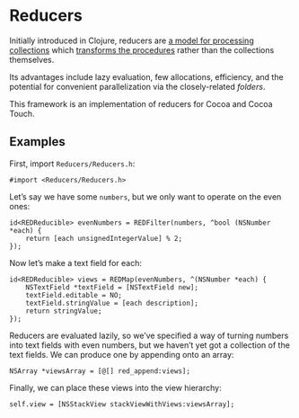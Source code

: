 # Reducers

Initially introduced in Clojure, reducers are [a model for processing collections](http://clojure.com/blog/2012/05/08/reducers-a-library-and-model-for-collection-processing.html) which [transforms the procedures](http://clojure.com/blog/2012/05/15/anatomy-of-reducer.html) rather than the collections themselves.

Its advantages include lazy evaluation, few allocations, efficiency, and the potential for convenient parallelization via the closely-related *folders*.

This framework is an implementation of reducers for Cocoa and Cocoa Touch.

## Examples

First, import `Reducers/Reducers.h`:

    #import <Reducers/Reducers.h>

Let’s say we have some `numbers`, but we only want to operate on the even ones:

    id<REDReducible> evenNumbers = REDFilter(numbers, ^bool (NSNumber *each) {
        return [each unsignedIntegerValue] % 2;
    });

Now let’s make a text field for each:

    id<REDReducible> views = REDMap(evenNumbers, ^(NSNumber *each) {
        NSTextField *textField = [NSTextField new];
        textField.editable = NO;
        textField.stringValue = [each description];
        return stringValue;
    });

Reducers are evaluated lazily, so we’ve specified a way of turning numbers into text fields with even numbers, but we haven’t yet got a collection of the text fields. We can produce one by appending onto an array:

    NSArray *viewsArray = [@[] red_append:views];

Finally, we can place these views into the view hierarchy:

    self.view = [NSStackView stackViewWithViews:viewsArray];